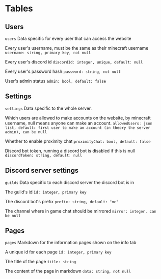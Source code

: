 # Tables

## Users

`users`
Data specific for every user that can access the website

Every user's username, must be the same as their minecraft username
`username: string, primary key, not null`

Every user's discord id
`discordId: integer, unique, default: null`

Every user's password hash
`password: string, not null`

User's admin status
`admin: bool, default: false`

## Settings

`settings`
Data specific to the whole server.

Which users are allowed to make accounts on the website, by minecraft username, null means anyone can make an account.
`allowedUsers: json list, default: first user to make an account (in theory the server admin), can be null`

Whether to enable proximity chat
`proximityChat: bool, default: false`

Discord bot token, running a discord bot is disabled if this is null
`discordToken: string, default: null`

## Discord server settings

`guilds`
Data specific to each discord server the discord bot is in

The guild's id
`id: integer, primary key`

The discord bot's prefix
`prefix: string, default: "mc"`

The channel where in game chat should be mirrored
`mirror: integer, can be null`

## Pages

`pages`
Markdown for the information pages shown on the info tab

A unique id for each page
`id: integer, primary key`

The title of the page
`title: string`

The content of the page in markdown
`data: string, not null`
